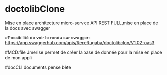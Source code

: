 # doctolibClone
Mise en place architecture micro-service API REST FULL,mise en place de la docs avec swagger

#Possibilité de voir le rendu sur swagger: https://app.swaggerhub.com/apis/ReneRugaba/doctolibclon/V1.02-oas3

#MCD:file Jmerise
permet de créer la base de donnée pour la mise en place  de mon appli

#docCLI
documents pense bête
